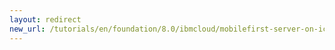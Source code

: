 ```yaml
---
layout: redirect
new_url: /tutorials/en/foundation/8.0/ibmcloud/mobilefirst-server-on-icp/mobilefirst-appcenter-on-icp/
---
```

